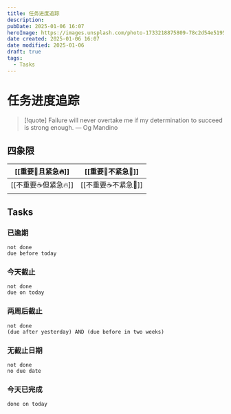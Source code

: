 ```yaml
---
title: 任务进度追踪
description: 
pubDate: 2025-01-06 16:07
heroImage: https://images.unsplash.com/photo-1733218875809-78c2d54e5195?crop=entropy&cs=srgb&fm=jpg&ixid=M3w2Mjc5MjV8MHwxfHJhbmRvbXx8fHx8fHx8fDE3MzYxNTA4NDd8&ixlib=rb-4.0.3&q=85&w=1200h=400
date created: 2025-01-06 16:07
date modified: 2025-01-06
draft: true
tags:
  - Tasks
---
```


# 任务进度追踪

> [!quote] Failure will never overtake me if my determination to succeed is strong enough.
> — Og Mandino

## 四象限

| [[重要🚀且紧急🔥]]  | [[重要🚀不紧急🤷]]  |
| -------------- | -------------- |
| [[不重要☕️但紧急🔥]] | [[不重要☕️不紧急🤷]] |

## Tasks
### 已逾期

```tasks
not done
due before today
```

### 今天截止

```tasks
not done
due on today
```

### 两周后截止

```tasks
not done
(due after yesterday) AND (due before in two weeks)
```

### 无截止日期

```tasks
not done
no due date
```

### 今天已完成

```tasks
done on today
```
